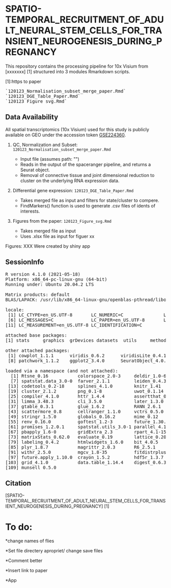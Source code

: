 # SPATIO-TEMPORAL_RECRUITMENT_OF_ADULT_NEURAL_STEM_CELLS_FOR_TRANSIENT_NEUROGENESIS_DURING_PREGNANCY

This repository contains the processing pipeline for 10x Visium from [xxxxxxx] [1] structured into 3 modules Rmarkdown scripts.

[1]:https to paper
<pre>`120123_Normalisation_subset_merge_paper.Rmd`
`120123_DGE_Table_Paper.Rmd`
`120123_Figure_svg.Rmd`</pre>


## Data Availability

All spatial transcriptomics (10x Visium) used for this study is publicly available on GEO under the accession token  [GSE224360][2].

[2]:https://www.ncbi.nlm.nih.gov/geo/query/acc.cgi?acc=GSE224360

1. QC, Normalization and Subset: `120123_Normalisation_subset_merge_paper.Rmd`
    * Input file (assumes path: "")
    * Reads in the output of the spaceranger pipeline, and returns a Seurat object. 
    * Removal of connective tissue and joint dimensional reduction to cluster on the underlying RNA expression data.

2. Differential gene expression: `120123_DGE_Table_Paper.Rmd`
    * Takes merged file as input and filters for state/cluster to compere.
    * FindMarkers() function is used to generate .csv files of idents of interests.


3. Figures from the paper: `120123_Figure_svg.Rmd`
    * Takes merged file as input 
    * Uses .xlsx file as input for figuer xx

Figures: XXX Were created by shiny app

## SessionInfo

<pre>R version 4.1.0 (2021-05-18)
Platform: x86_64-pc-linux-gnu (64-bit)
Running under: Ubuntu 20.04.2 LTS

Matrix products: default
BLAS/LAPACK: /usr/lib/x86_64-linux-gnu/openblas-pthread/libopenblasp-r0.3.8.so

locale:
 [1] LC_CTYPE=en_US.UTF-8       LC_NUMERIC=C               LC_TIME=en_US.UTF-8        LC_COLLATE=en_US.UTF-8     LC_MONETARY=en_US.UTF-8   
 [6] LC_MESSAGES=C              LC_PAPER=en_US.UTF-8       LC_NAME=C                  LC_ADDRESS=C               LC_TELEPHONE=C            
[11] LC_MEASUREMENT=en_US.UTF-8 LC_IDENTIFICATION=C       

attached base packages:
[1] stats     graphics  grDevices datasets  utils     methods   base     

other attached packages:
 [1] cowplot_1.1.1      viridis_0.6.2      viridisLite_0.4.1  readxl_1.4.1       ggrepel_0.9.2      rmarkdown_2.19     dplyr_1.0.10      
 [8] patchwork_1.1.2    ggplot2_3.4.0      SeuratObject_4.0.1 Seurat_4.0.0      

loaded via a namespace (and not attached):
  [1] Rtsne_0.16           colorspace_2.0-3     deldir_1.0-6         ellipsis_0.3.2       ggridges_0.5.4       rstudioapi_0.14     
  [7] spatstat.data_3.0-0  farver_2.1.1         leiden_0.4.3         listenv_0.9.0        bit64_4.0.5          fansi_1.0.3         
 [13] codetools_0.2-18     splines_4.1.0        knitr_1.41           polyclip_1.10-4      jsonlite_1.8.3       ica_1.0-3           
 [19] cluster_2.1.2        png_0.1-8            uwot_0.1.14          shiny_1.7.4          sctransform_0.3.2    BiocManager_1.30.19 
 [25] compiler_4.1.0       httr_1.4.4           assertthat_0.2.1     Matrix_1.5-1         fastmap_1.1.0        lazyeval_0.2.2      
 [31] limma_3.48.3         cli_3.5.0            later_1.3.0          htmltools_0.5.4      tools_4.1.0          igraph_1.3.5        
 [37] gtable_0.3.1         glue_1.6.2           RANN_2.6.1           reshape2_1.4.4       Rcpp_1.0.9           spatstat_1.64-1     
 [43] scattermore_0.8      cellranger_1.1.0     vctrs_0.5.0          nlme_3.1-152         lmtest_0.9-40        xfun_0.34           
 [49] stringr_1.5.0        globals_0.16.2       mime_0.12            miniUI_0.1.1.1       lifecycle_1.0.3      irlba_2.3.5.1       
 [55] renv_0.16.0          goftest_1.2-3        future_1.30.0        MASS_7.3-54          zoo_1.8-11           scales_1.2.1        
 [61] promises_1.2.0.1     spatstat.utils_3.0-1 parallel_4.1.0       RColorBrewer_1.1-3   yaml_2.3.6           reticulate_1.26     
 [67] pbapply_1.6-0        gridExtra_2.3        rpart_4.1-15         stringi_1.7.8        rlang_1.0.6          pkgconfig_2.0.3     
 [73] matrixStats_0.62.0   evaluate_0.19        lattice_0.20-44      ROCR_1.0-11          purrr_0.3.5          tensor_1.5          
 [79] labeling_0.4.2       htmlwidgets_1.6.0    bit_4.0.5            tidyselect_1.2.0     parallelly_1.33.0    RcppAnnoy_0.0.20    
 [85] plyr_1.8.7           magrittr_2.0.3       R6_2.5.1             generics_0.1.3       DBI_1.1.3            pillar_1.8.1        
 [91] withr_2.5.0          mgcv_1.8-35          fitdistrplus_1.1-8   survival_3.2-11      abind_1.4-5          tibble_3.1.8        
 [97] future.apply_1.10.0  crayon_1.5.2         hdf5r_1.3.7          KernSmooth_2.23-20   utf8_1.2.2           plotly_4.10.1       
[103] grid_4.1.0           data.table_1.14.4    digest_0.6.30        xtable_1.8-4         tidyr_1.2.1          httpuv_1.6.6        
[109] munsell_0.5.0 </pre>

## Citation 
[SPATIO-TEMPORAL_RECRUITMENT_OF_ADULT_NEURAL_STEM_CELLS_FOR_TRANSIENT_NEUROGENESIS_DURING_PREGNANCY] [1]








# To do:

*change names of flies

*Set file directery apropriet/ change save files 

*Comment better

*Insert link to paper 

*App
